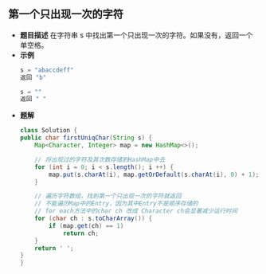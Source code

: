 ## 第一个只出现一次的字符
* **题目描述**
在字符串 s 中找出第一个只出现一次的字符。如果没有，返回一个单空格。
* **示例**
    ```java
    s = "abaccdeff"
    返回 "b"

    s = "" 
    返回 " "
    ```
* **题解**
    ```java
    class Solution {
    public char firstUniqChar(String s) {
        Map<Character, Integer> map = new HashMap<>();

        // 将出现过的字符及其次数存储到HashMap中去
        for (int i = 0; i < s.length(); i ++) {
            map.put(s.charAt(i), map.getOrDefault(s.charAt(i), 0) + 1);     
        }

        // 遍历字符数组，找到第一个只出现一次的字符就返回
        // 不能遍历Map中的Entry，因为其中Entry不是顺序存储的
        // for each方法中的char ch 改成 Character ch会显著减少运行时间
        for (char ch : s.toCharArray()) {
            if (map.get(ch) == 1)
                return ch;
        }
        return ' ';
    }
    }
    ```